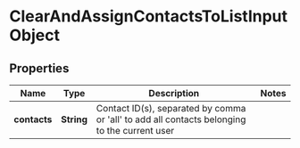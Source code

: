 
# ClearAndAssignContactsToListInputObject

## Properties
Name | Type | Description | Notes
------------ | ------------- | ------------- | -------------
**contacts** | **String** | Contact ID(s), separated by comma or &#39;all&#39; to add all contacts belonging to the current user | 



